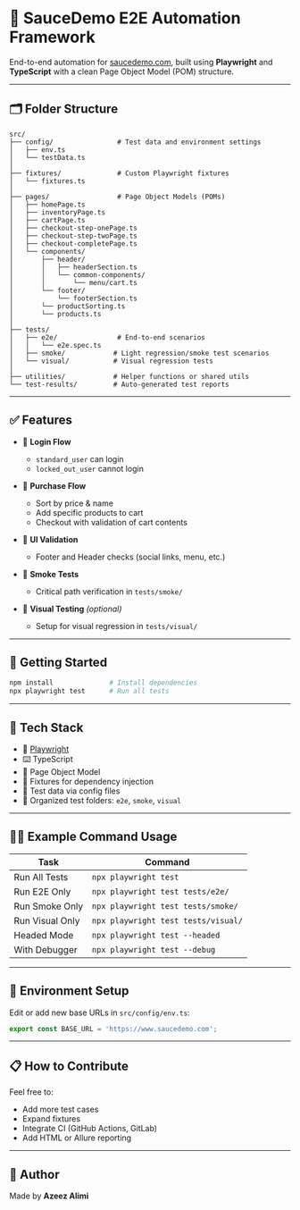 # 🧪 SauceDemo E2E Automation Framework

End-to-end automation for [saucedemo.com](https://www.saucedemo.com), built using **Playwright** and **TypeScript** with a clean Page Object Model (POM) structure.

---

## 🗂️ Folder Structure

```
src/
├── config/                # Test data and environment settings
│   ├── env.ts
│   └── testData.ts
│
├── fixtures/              # Custom Playwright fixtures
│   └── fixtures.ts
│
├── pages/                 # Page Object Models (POMs)
│   ├── homePage.ts
│   ├── inventoryPage.ts
│   ├── cartPage.ts
│   ├── checkout-step-onePage.ts
│   ├── checkout-step-twoPage.ts
│   ├── checkout-completePage.ts
│   └── components/
│       ├── header/
│       │   ├── headerSection.ts
│       │   └── common-components/
│       │       └── menu/cart.ts
│       └── footer/
│           └── footerSection.ts
│       └── productSorting.ts
│       └── products.ts
│
├── tests/
│   ├── e2e/               # End-to-end scenarios
│   │   └── e2e.spec.ts
│   ├── smoke/            # Light regression/smoke test scenarios
│   └── visual/           # Visual regression tests
│
├── utilities/            # Helper functions or shared utils
└── test-results/         # Auto-generated test reports
```

---

## ✅ Features

- 🔐 **Login Flow**
  - `standard_user` can login
  - `locked_out_user` cannot login

- 🛒 **Purchase Flow**
  - Sort by price & name
  - Add specific products to cart
  - Checkout with validation of cart contents

- 🎯 **UI Validation**
  - Footer and Header checks (social links, menu, etc.)

- 🧪 **Smoke Tests**
  - Critical path verification in `tests/smoke/`

- 📸 **Visual Testing** *(optional)*
  - Setup for visual regression in `tests/visual/`

---

## 🚀 Getting Started

```bash
npm install              # Install dependencies
npx playwright test      # Run all tests
```

---

## 🧬 Tech Stack

- 🧪 [Playwright](https://playwright.dev/)
- ⌨️ TypeScript
- 🧱 Page Object Model
- 💉 Fixtures for dependency injection
- 💾 Test data via config files
- 📂 Organized test folders: `e2e`, `smoke`, `visual`

---

## 👨‍💻 Example Command Usage

| Task                     | Command                                  |
|--------------------------|------------------------------------------|
| Run All Tests            | `npx playwright test`                    |
| Run E2E Only             | `npx playwright test tests/e2e/`         |
| Run Smoke Only           | `npx playwright test tests/smoke/`       |
| Run Visual Only          | `npx playwright test tests/visual/`      |
| Headed Mode              | `npx playwright test --headed`           |
| With Debugger            | `npx playwright test --debug`            |

---

## 📁 Environment Setup

Edit or add new base URLs in `src/config/env.ts`:
```ts
export const BASE_URL = 'https://www.saucedemo.com';
```

---

## 📋 How to Contribute

Feel free to:
- Add more test cases
- Expand fixtures
- Integrate CI (GitHub Actions, GitLab)
- Add HTML or Allure reporting

---

## 🧠 Author

Made by **Azeez Alimi**  